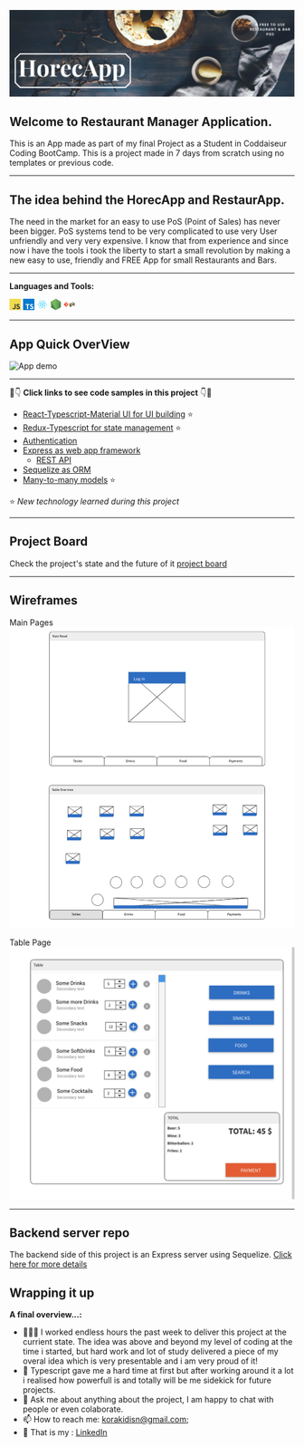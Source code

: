 [![Social banner for HorecApp](https://github.com/NikolasKorakidis/HorecApp-Restaurant-Manager-FrontEnd/blob/development/ReadMePictures/HorecAppBanner.png)](nikolaskorakidis.com)

## Welcome to Restaurant Manager Application.

This is an App made as part of my final Project as a Student in Coddaiseur Coding BootCamp.
This is a project made in 7 days from scratch using no templates or previous code.

---

## The idea behind the HorecApp and RestaurApp.

The need in the market for an easy to use PoS (Point of Sales) has never been bigger. PoS systems tend to be very complicated to use very User unfriendly and very very expensive.
I know that from experience and since now i have the tools i took the liberty to start a small revolution by making a new easy to use, friendly and FREE App for small Restaurants and Bars.

---

**Languages and Tools:**

<code><img height="20" src="https://raw.githubusercontent.com/github/explore/80688e429a7d4ef2fca1e82350fe8e3517d3494d/topics/javascript/javascript.png"></code>
<code><img height="20" src="https://raw.githubusercontent.com/github/explore/80688e429a7d4ef2fca1e82350fe8e3517d3494d/topics/typescript/typescript.png"></code>
<code><img height="20" src="https://raw.githubusercontent.com/github/explore/80688e429a7d4ef2fca1e82350fe8e3517d3494d/topics/react/react.png"></code>
<code><img height="20" src="https://raw.githubusercontent.com/github/explore/80688e429a7d4ef2fca1e82350fe8e3517d3494d/topics/nodejs/nodejs.png"></code>
<code><img height="20" src="https://raw.githubusercontent.com/github/explore/80688e429a7d4ef2fca1e82350fe8e3517d3494d/topics/git/git.png"></code>

---

## App Quick OverView

![App demo](https://github.com/NikolasKorakidis/HorecApp-Restaurant-Manager-FrontEnd/blob/development/ReadMePictures/demo.gif)

---

👀👇 **Click links to see code samples in this project** 👇👀

- [React-Typescript-Material UI for UI building](https://github.com/NikolasKorakidis/HorecApp-Restaurant-Manager-FrontEnd/blob/main/src/App.tsx) ⭐
- [Redux-Typescript for state management](https://github.com/NikolasKorakidis/HorecApp-Restaurant-Manager-FrontEnd/tree/main/src/store) ⭐
- [Authentication](https://github.com/NikolasKorakidis/HorecApp-Restaurant-Manager-BackEnd/tree/master/auth)
- [Express as web app framework](https://github.com/NikolasKorakidis/HorecApp-Restaurant-Manager-BackEnd/blob/master/index.js)
  - [REST API](https://github.com/NikolasKorakidis/HorecApp-Restaurant-Manager-BackEnd/tree/master/router)
- [Sequelize as ORM](https://github.com/NikolasKorakidis/HorecApp-Restaurant-Manager-BackEnd/tree/master/models)
- [Many-to-many models](https://github.com/NikolasKorakidis/HorecApp-Restaurant-Manager-BackEnd/tree/master/models) ⭐

⭐ _New technology learned during this project_

---

## Project Board

Check the project's state and the future of it [project board](https://github.com/NikolasKorakidis/HorecApp-Restaurant-Manager-FrontEnd/projects)

---

## Wireframes

Main Pages
[![Social banner for WireFrames](https://github.com/NikolasKorakidis/HorecApp-Restaurant-Manager-FrontEnd/blob/development/ReadMePictures/main.png)]()

Table Page
[![Social banner for WireFrames](https://github.com/NikolasKorakidis/HorecApp-Restaurant-Manager-FrontEnd/blob/development/ReadMePictures/table.png)]()

---

## Backend server repo

The backend side of this project is an Express server using Sequelize. [Click here for more details](https://github.com/NikolasKorakidis/HorecApp-Restaurant-Manager-BackEnd)

## Wrapping it up

**A final overview...:**

- 👨🏽‍💻 I worked endless hours the past week to deliver this project at the currient state. The idea was above and beyond my level of coding at the time i started, but hard work and lot of study delivered a piece of my overal idea which is very presentable and i am very proud of it!
- 🌱 Typescript gave me a hard time at first but after working around it a lot i realised how powerfull is and totally will be me sidekick for future projects.
- 💬 Ask me about anything about the project, I am happy to chat with people or even colaborate.
- 📫 How to reach me: [korakidisn@gmail.com](https://www.linkedin.com/in/nikolas-korakidis-380b791aa/);
- 📝 That is my : [LinkedIn](https://www.linkedin.com/in/nikolas-korakidis-380b791aa/)
